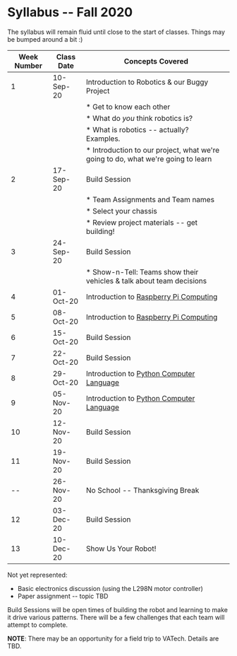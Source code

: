 # Syllabus -- Fall 2020

The syllabus will remain fluid until close to the start of classes. Things may be bumped around a bit :)

| Week Number | Class Date | Concepts Covered |
| --- | --- | --- |
1 |10-Sep-20|Introduction to Robotics & our Buggy Project |
| | | * Get to know each other |
| | |  * What do _you_ think robotics is? |
| | |  * What is robotics -- actually? Examples. |
| | |  * Introduction to our project, what we're going to do, what we're going to learn |
2 | 17-Sep-20 | Build Session |
| | |  * Team Assignments and Team names |
| | |  * Select your chassis |
| | |  * Review project materials -- get building! |
3 |24-Sep-20|Build Session|
| | | * Show-n-Tell: Teams show their vehicles & talk about team decisions |
4|01-Oct-20|Introduction to [Raspberry Pi Computing](https://www.raspberrypi.org)|
5|08-Oct-20|Introduction to [Raspberry Pi Computing](https://www.raspberrypi.org)|
6|15-Oct-20|Build Session|
7|22-Oct-20|Build Session|
8|29-Oct-20|Introduction to [Python Computer Language](https://www.python.org)|
9|05-Nov-20|Introduction to [Python Computer Language](https://www.python.org)|
10|12-Nov-20|Build Session|
11|19-Nov-20|Build Session|
--|26-Nov-20|No School -- Thanksgiving Break|
12|03-Dec-20|Build Session|
13|10-Dec-20|Show Us Your Robot!|

Not yet represented:

- Basic electronics discussion (using the L298N motor controller)
- Paper assignment -- topic TBD

Build Sessions will be open times of building the robot and learning to make it drive various patterns. There will be a few challenges that each team will attempt to complete.

**NOTE**: There may be an opportunity for a field trip to VATech. Details are TBD.
